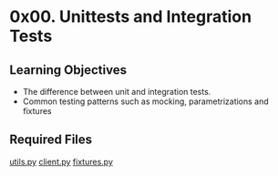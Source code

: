 
# 0x00. Unittests and Integration Tests

## Learning Objectives
- The difference between unit and integration tests.
- Common testing patterns such as mocking, parametrizations and fixtures

## Required Files
[utils.py]()
[client.py]()
[fixtures.py]()
